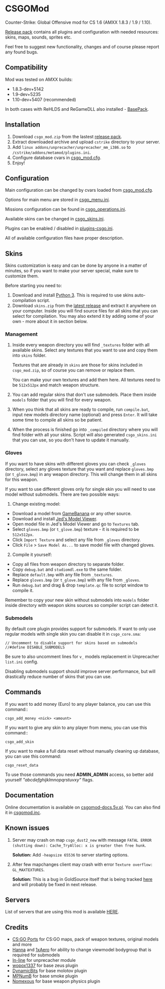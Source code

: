 
# CSGOMod
Counter-Strike: Global Offensive mod for CS 1.6 (AMXX 1.8.3 / 1.9 / 1.10).

[Release pack](https://github.com/TheDoctor0/CSGOMod/releases/latest) contains all plugins and configuration with needed resources: skins, maps, sounds, sprites etc.

Feel free to suggest new functionality, changes and of course please report any found bugs.

## Compatibility
Mod was tested on AMXX builds:
- 1.8.3-dev+5142
- 1.9-dev+5235
- 1.10-dev+5407 (recommended)

In both cases with ReHLDS and ReGameDLL also installed - [BasePack](https://github.com/AMXX-pl/BasePack).

## Installation
1. Download `csgo_mod.zip` from the lastest [release pack](https://github.com/TheDoctor0/CSGOMod/releases/latest).
2. Extract downloaded archive and upload `cstrike` directory to your server.
3. Add `linux addons/unprecacher/unprecacher_mm_i386.so` to `/cstrike/addons/metamod/plugins.ini`.
4. Configure database cvars in [csgo_mod.cfg](https://github.com/TheDoctor0/CSGOMod/blob/master/cstrike/addons/amxmodx/configs/csgo_mod.cfg).
5. Enjoy!

## Configuration
Main configuration can be changed by cvars loaded from [csgo_mod.cfg](https://github.com/TheDoctor0/CSGOMod/blob/master/cstrike/addons/amxmodx/configs/csgo_mod.cfg).

Options for main menu are stored in [csgo_menu.ini](https://github.com/TheDoctor0/CSGOMod/blob/master/cstrike/addons/amxmodx/configs/csgo_menu.ini).

Missions configuration can be found in [csgo_operations.ini](https://github.com/TheDoctor0/CSGOMod/blob/master/cstrike/addons/amxmodx/configs/csgo_operations.ini).

Available skins can be changed in [csgo_skins.ini](https://github.com/TheDoctor0/CSGOMod/blob/master/cstrike/addons/amxmodx/configs/csgo_skins.ini).

Plugins can be enabled / disabled in [plugins-csgo.ini](https://github.com/TheDoctor0/CSGOMod/blob/master/cstrike/addons/amxmodx/configs/plugins-csgo.ini).

All of available configuration files have proper description.

## Skins
Skins customization is easy and can be done by anyone in a matter of minutes, so if you want to make your server special, make sure to customize them.

Before starting you need to:
1. Download and install [Python 3](https://www.python.org/downloads/). This is required to use skins auto-compilation script.
2. Download `skins.zip` from the [latest release](https://github.com/TheDoctor0/CSGOMod/releases/latest) and extract it anywhere on your computer.
    Inside you will find source files for all skins that you can select for compilation. You may also extend it by adding some of your own - more about it in section below.

### Management
1. Inside every weapon directory you will find `_textures` folder with all available skins.
    Select any textures that you want to use and copy them into `skins` folder.

    Textures that are already in `skins` are those for skins included in `csgo_mod.zip`, so of course you can remove or replace them.

    You can make your own textures and add them here. All textures need to be `512x512px` and match weapon structure.

2. You can add regular skins that don't use submodels. Place them inside `models` folder that you will find for every weapon.

3. When you think that all skins are ready to compile, run `compile.bat`, input new models directory name (optional) and press `Enter`.
    It will take some time to compile all skins so be patient.

4. When the process is finished go into `_compiled` directory where you will find folder with all your skins.
    Script will also generated `csgo_skins.ini` that you can use, so you don't have to update it manually.

### Gloves
If you want to have skins with different gloves you can check `_gloves` directory, select any gloves texture that you want and
replace `gloves.bmp` (or `t_glove.bmp`) in any weapon directory. This will change them in all skins for this weapon.

If you want to use different gloves only for single skin you will need to use model without submodels.
There are two possible ways:
1. Change existing model:
- Download a model from [GameBanana](https://gamebanana.com/skins/games/4254) or any other source.
- Download and install [Jed's Model Viewer](https://gamebanana.com/tools/4779).
- Open model file in Jed's Model Viewer and go to `Textures` tab.
- Select `gloves.bmp` (or `t_glove.bmp`) texture - it is required to be `512x512px`.
- Click `Import Texture` and select any file from `_gloves` directory.
- Click `File` > `Save Model As...` to save model file with changed gloves.

2. Compile it yourself:
- Copy all files from weapon directory to separate folder.
- Copy `debug.bat` and `studiomdl.exe` to the same folder.
- Replace `default.bmp` with any file from `_textures`.
- Replace `gloves.bmp` (or `t_glove.bmp`) with any file from `_gloves`.
- Run `debug.bat` and drag & drop `template.qc` file to script window to compile it.

Remember to copy your new skin without submodels into `models` folder inside directory with weapon skins sources so compiler script can detect it.

### Submodels
By default core plugin provides support for submodels.
If want to only use regular models with single skin you can disable it in `csgo_core.sma`:
```
// Uncomment to disable support for skins based on submodels
//#define DISABLE_SUBMODELS
```
Be sure to also uncomment lines for `v_` models replacement in Unprecacher `list.ini` config.

Disabling submodels support should improve server performance, but will drastically reduce number of skins that you can use.

## Commands
If you want to add money (Euro) to any player balance, you can use this command::
```
csgo_add_money <nick> <amount>
```

If you want to give any skin to any player from menu, you can use this command::
```
csgo_add_skin
```

If you want to make a full data reset without manually cleaning up database, you can use this command:
```
csgo_reset_data
```

To use those commands you need **ADMIN_ADMIN** access, so better add yourself *"abcdefghijklmnopqrstuvxy"* flags.

## Documentation
Online documentation is available on [csgomod-docs.5v.pl](http://csgomod-docs.5v.pl/). You can also find it in [csgomod.inc](https://github.com/TheDoctor0/CSGOMod/blob/master/cstrike/addons/amxmodx/scripting/include/csgomod.inc).

## Known issues
1. Server may crash on map `csgo_dust2_new` with message `FATAL ERROR (shutting down): Cache_TryAlloc: x is greater then free hunk`.

	**Solution:** Add `-heapsize 65536` to server starting options.

2. After few mapchanges client may crash with error `Texture overflow: GL_MAXTEXTURES`.

	**Solution:** This is a bug in GoldSource itself that is being tracked [here](https://github.com/ValveSoftware/halflife/issues/2234) and will probably be fixed in next release.

## Servers
List of servers that are using this mod is available [HERE](https://www.gametracker.com/search/?search_by=server_variable&search_by2=csgo_version&query=&loc=_all&sort=&order=).

## Credits

- [CS:GO Ports](https://gamebanana.com/studios/34724) for CS:GO maps, pack of weapon textures, original models and more
- [Hanna](https://forums.alliedmods.net/member.php?u=273346) and [1xAero](https://forums.alliedmods.net/member.php?u=284061) for ability to change viewmodel bodygroup that is required for submodels
- [In-line](https://github.com/In-line) for unprecacher module
- [wopox1337](https://dev-cs.ru/members/4/) for base zeus plugin
- [DynamicBits](https://forums.alliedmods.net/member.php?u=30983) for base molotov plugin
- [MPNumB](https://forums.alliedmods.net/member.php?u=25348) for base smoke plugin
- [Nomexous](https://forums.alliedmods.net/member.php?u=31824) for base weapon physics plugin
